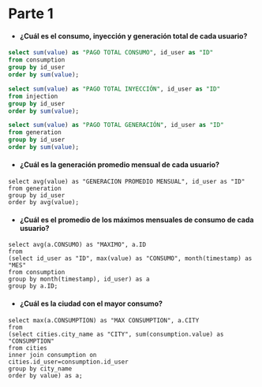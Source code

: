 # Parte 1
- #### ¿Cuál es el consumo, inyección y generación total de cada usuario?
``` sql
select sum(value) as "PAGO TOTAL CONSUMO", id_user as "ID"
from consumption
group by id_user
order by sum(value);

select sum(value) as "PAGO TOTAL INYECCIÓN", id_user as "ID"
from injection
group by id_user
order by sum(value);

select sum(value) as "PAGO TOTAL GENERACIÓN", id_user as "ID"
from generation
group by id_user
order by sum(value);
```

- #### ¿Cuál es la generación promedio mensual de cada usuario?
```
select avg(value) as "GENERACION PROMEDIO MENSUAL", id_user as "ID"
from generation
group by id_user
order by avg(value);
```

- #### ¿Cuál es el promedio de los máximos mensuales de consumo de cada usuario?
```
select avg(a.CONSUMO) as "MAXIMO", a.ID
from
(select id_user as "ID", max(value) as "CONSUMO", month(timestamp) as "MES"
from consumption
group by month(timestamp), id_user) as a
group by a.ID;
```

- #### ¿Cuál es la ciudad con el mayor consumo?
```
select max(a.CONSUMPTION) as "MAX CONSUMPTION", a.CITY
from
(select cities.city_name as "CITY", sum(consumption.value) as "CONSUMPTION"
from cities
inner join consumption on
cities.id_user=consumption.id_user
group by city_name
order by value) as a;
```
